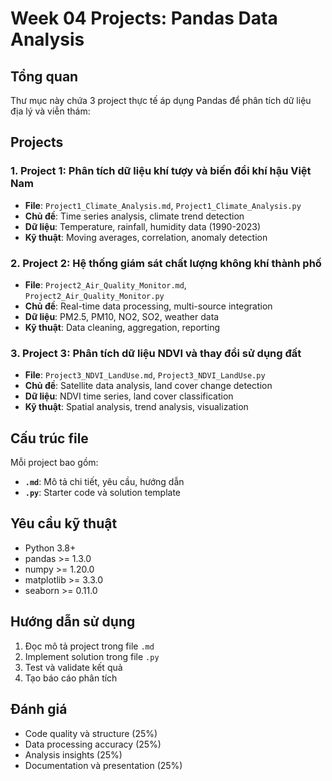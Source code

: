 # Week 04 Projects: Pandas Data Analysis

## Tổng quan

Thư mục này chứa 3 project thực tế áp dụng Pandas để phân tích dữ liệu địa lý và viễn thám:

## Projects

### 1. Project 1: Phân tích dữ liệu khí tượy và biến đổi khí hậu Việt Nam

- **File**: `Project1_Climate_Analysis.md`, `Project1_Climate_Analysis.py`
- **Chủ đề**: Time series analysis, climate trend detection
- **Dữ liệu**: Temperature, rainfall, humidity data (1990-2023)
- **Kỹ thuật**: Moving averages, correlation, anomaly detection

### 2. Project 2: Hệ thống giám sát chất lượng không khí thành phố

- **File**: `Project2_Air_Quality_Monitor.md`, `Project2_Air_Quality_Monitor.py`
- **Chủ đề**: Real-time data processing, multi-source integration
- **Dữ liệu**: PM2.5, PM10, NO2, SO2, weather data
- **Kỹ thuật**: Data cleaning, aggregation, reporting

### 3. Project 3: Phân tích dữ liệu NDVI và thay đổi sử dụng đất

- **File**: `Project3_NDVI_LandUse.md`, `Project3_NDVI_LandUse.py`
- **Chủ đề**: Satellite data analysis, land cover change detection
- **Dữ liệu**: NDVI time series, land cover classification
- **Kỹ thuật**: Spatial analysis, trend analysis, visualization

## Cấu trúc file

Mỗi project bao gồm:

- **`.md`**: Mô tả chi tiết, yêu cầu, hướng dẫn
- **`.py`**: Starter code và solution template

## Yêu cầu kỹ thuật

- Python 3.8+
- pandas >= 1.3.0
- numpy >= 1.20.0
- matplotlib >= 3.3.0
- seaborn >= 0.11.0

## Hướng dẫn sử dụng

1. Đọc mô tả project trong file `.md`
2. Implement solution trong file `.py`
3. Test và validate kết quả
4. Tạo báo cáo phân tích

## Đánh giá

- Code quality và structure (25%)
- Data processing accuracy (25%)
- Analysis insights (25%)
- Documentation và presentation (25%)
